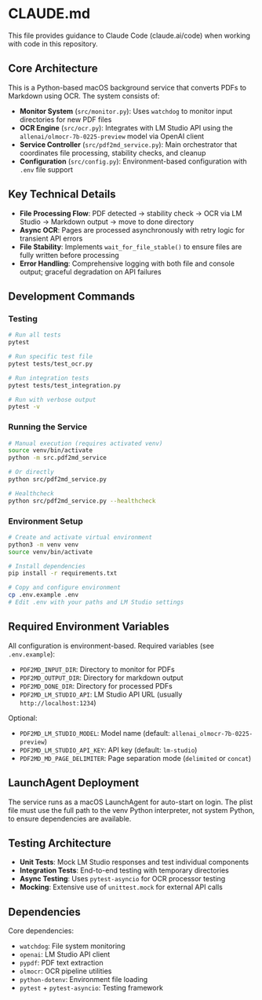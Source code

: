 # CLAUDE.md

This file provides guidance to Claude Code (claude.ai/code) when working with code in this repository.

## Core Architecture

This is a Python-based macOS background service that converts PDFs to Markdown using OCR. The system consists of:

- **Monitor System** (`src/monitor.py`): Uses `watchdog` to monitor input directories for new PDF files
- **OCR Engine** (`src/ocr.py`): Integrates with LM Studio API using the `allenai/olmocr-7b-0225-preview` model via OpenAI client
- **Service Controller** (`src/pdf2md_service.py`): Main orchestrator that coordinates file processing, stability checks, and cleanup
- **Configuration** (`src/config.py`): Environment-based configuration with `.env` file support

## Key Technical Details

- **File Processing Flow**: PDF detected → stability check → OCR via LM Studio → Markdown output → move to done directory
- **Async OCR**: Pages are processed asynchronously with retry logic for transient API errors
- **File Stability**: Implements `wait_for_file_stable()` to ensure files are fully written before processing
- **Error Handling**: Comprehensive logging with both file and console output; graceful degradation on API failures

## Development Commands

### Testing
```bash
# Run all tests
pytest

# Run specific test file
pytest tests/test_ocr.py

# Run integration tests
pytest tests/test_integration.py

# Run with verbose output
pytest -v
```

### Running the Service
```bash
# Manual execution (requires activated venv)
source venv/bin/activate
python -m src.pdf2md_service

# Or directly
python src/pdf2md_service.py

# Healthcheck
python src/pdf2md_service.py --healthcheck
```

### Environment Setup
```bash
# Create and activate virtual environment
python3 -m venv venv
source venv/bin/activate

# Install dependencies
pip install -r requirements.txt

# Copy and configure environment
cp .env.example .env
# Edit .env with your paths and LM Studio settings
```

## Required Environment Variables

All configuration is environment-based. Required variables (see `.env.example`):
- `PDF2MD_INPUT_DIR`: Directory to monitor for PDFs
- `PDF2MD_OUTPUT_DIR`: Directory for markdown output
- `PDF2MD_DONE_DIR`: Directory for processed PDFs
- `PDF2MD_LM_STUDIO_API`: LM Studio API URL (usually `http://localhost:1234`)

Optional:
- `PDF2MD_LM_STUDIO_MODEL`: Model name (default: `allenai_olmocr-7b-0225-preview`)
- `PDF2MD_LM_STUDIO_API_KEY`: API key (default: `lm-studio`)
- `PDF2MD_MD_PAGE_DELIMITER`: Page separation mode (`delimited` or `concat`)

## LaunchAgent Deployment

The service runs as a macOS LaunchAgent for auto-start on login. The plist file must use the full path to the venv Python interpreter, not system Python, to ensure dependencies are available.

## Testing Architecture

- **Unit Tests**: Mock LM Studio responses and test individual components
- **Integration Tests**: End-to-end testing with temporary directories
- **Async Testing**: Uses `pytest-asyncio` for OCR processor testing
- **Mocking**: Extensive use of `unittest.mock` for external API calls

## Dependencies

Core dependencies:
- `watchdog`: File system monitoring
- `openai`: LM Studio API client
- `pypdf`: PDF text extraction
- `olmocr`: OCR pipeline utilities
- `python-dotenv`: Environment file loading
- `pytest` + `pytest-asyncio`: Testing framework